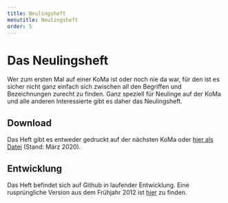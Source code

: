 ```yaml
---
title: Neulingsheft
menutitle: Neulingsheft
order: 5
---
```


# Das Neulingsheft

Wer zum ersten Mal auf einer KoMa ist oder noch nie da war, für den ist es sicher nicht ganz einfach sich zwischen all den Begriffen und Bezeichnungen zurecht zu finden. Ganz speziell für Neulinge auf der KoMa und alle anderen Interessierte gibt es daher das Neulingsheft.

## Download

Das Heft gibt es entweder gedruckt auf der nächsten KoMa oder [hier als Datei](../Neulingsheft_2020-03-16.pdf) (Stand: März 2020).


## Entwicklung

Das Heft befindet sich auf Github in laufender Entwicklung. Eine rusprüngliche Version aus dem Frühjahr 2012 ist [hier](https://file.komapedia.org/Neulingsheft.pdf) zu finden.
